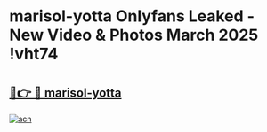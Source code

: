 # marisol-yotta Onlyfans Leaked - New Video & Photos March 2025 !vht74

# <h2><a href="https://ctsigv.iuczelnia.edu.pl?title=marisol-yotta&ref=vht74">🔗👉 🔴 marisol-yotta</a></h2>

[![acn](https://github.com/user-attachments/assets/0f9c940e-d8b0-45ae-aac7-cd30a18b3e1c)](https://ctsigv.iuczelnia.edu.pl?title=marisol-yotta&ref=vht74)

